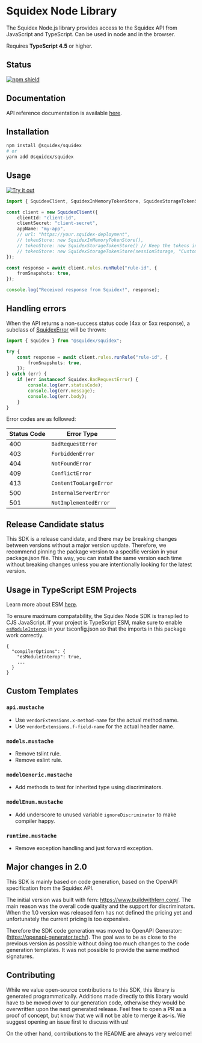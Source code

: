 # Squidex Node Library

The Squidex Node.js library provides access to the Squidex API from JavaScript and TypeScript. Can be used in node and in the browser.

Requires **TypeScript 4.5** or higher.

## Status

[![npm shield](https://img.shields.io/npm/v/@squidex/squidex)](https://www.npmjs.com/package/@squidex/squidex)

## Documentation

API reference documentation is available [here](https://cloud.squidex.io/api/docs).

## Installation

```bash
npm install @squidex/squidex
# or
yarn add @squidex/squidex
```

## Usage

[![Try it out](https://developer.stackblitz.com/img/open_in_stackblitz.svg)](https://stackblitz.com/edit/squidex-typescript-sdk-hg1o4f?file=app.ts&view=editor)

```typescript
import { SquidexClient, SquidexInMemoryTokenStore, SquidexStorageTokenStore } from "@squidex/squidex";

const client = new SquidexClient({
    clientId: "client-id",
    clientSecret: "client-secret",
    appName: "my-app",
    // url: "https://your.squidex-deployment",
    // tokenStore: new SquidexInMemoryTokenStore(),
    // tokenStore: new SquidexStorageTokenStore() // Keep the tokens in the local store.
    // tokenStore: new SquidexStorageTokenStore(sessionStorage, "CustomKey")
});

const response = await client.rules.runRule("rule-id", {
    fromSnapshots: true,
});

console.log("Received response from Squidex!", response);
```

## Handling errors

When the API returns a non-success status code (4xx or 5xx response), a subclass of [SquidexError](https://github.com/Squidex/sdk-node/blob/main/src/errors/SquidexError.ts) will be thrown:

```ts
import { Squidex } from "@squidex/squidex";

try {
    const response = await client.rules.runRule("rule-id", {
        fromSnapshots: true,
    });
} catch (err) {
    if (err instanceof Squidex.BadRequestError) {
        console.log(err.statusCode);
        console.log(err.message);
        console.log(err.body);
    }
}
```

Error codes are as followed:

| Status Code | Error Type             |
| ----------- | ---------------------- |
| 400         | `BadRequestError`      |
| 403         | `ForbiddenError`       |
| 404         | `NotFoundError`        |
| 409         | `ConflictError`        |
| 413         | `ContentTooLargeError` |
| 500         | `InternalServerError`  |
| 501         | `NotImplementedError`  |

## Release Candidate status

This SDK is a release candidate, and there may be breaking changes between versions without a major version update. Therefore, we recommend pinning the package version to a specific version in your package.json file. This way, you can install the same version each time without breaking changes unless you are intentionally looking for the latest version.

## Usage in TypeScript ESM Projects

Learn more about ESM [here](https://www.typescriptlang.org/docs/handbook/esm-node.html).

To ensure maximum compatability, the Squidex Node SDK is transpiled to CJS JavaScript. If your project is TypeScript ESM, make sure to enable [`esModuleInterop`](https://www.typescriptlang.org/tsconfig#esModuleInterop) in your tsconfig.json so that the imports in this package work correctly.

```jsonc
{
  "compilerOptions": {
    "esModuleInterop": true,
    ...
  }
}
```

## Custom Templates

### `api.mustache`

* Use `vendorExtensions.x-method-name` for the actual method name.
* Use `vendorExtensions.f-field-name` for the actual header name.

### `models.mustache`

* Remove tslint rule.
* Remove eslint rule.

### `modelGeneric.mustache`

* Add methods to test for inherited type using discriminators.

### `modelEnum.mustache`

* Add underscore to unused variable `ignoreDiscriminator` to make compiler happy.

### `runtime.mustache`

* Remove exception handling and just forward exception.

## Major changes in 2.0

This SDK is mainly based on code generation, based on the OpenAPI specification from the Squidex API.

The initial version was built with fern: https://www.buildwithfern.com/. The main reason was the overall code quality and the support for discriminators. When the 1.0 version was released fern has not defined the pricing yet and unfortunately the current pricing is too expensive.

Therefore the SDK code generation was moved to OpenAPI Generator: (https://openapi-generator.tech/). The goal was to be as close to the previous version as possible without doing too much changes to the code generation templates. It was not possible to provide the same method signatures.

## Contributing

While we value open-source contributions to this SDK, this library is generated programmatically. Additions made directly to this library would have to be moved over to our generation code, otherwise they would be overwritten upon the next generated release. Feel free to open a PR as a proof of concept, but know that we will not be able to merge it as-is. We suggest opening an issue first to discuss with us!

On the other hand, contributions to the README are always very welcome!
